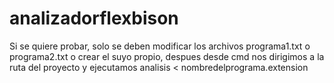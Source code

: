 # analizadorflexbison

Si se quiere probar, solo se deben modificar los archivos programa1.txt o programa2.txt o crear el suyo propio, despues desde cmd nos dirigimos
a la ruta del proyecto y ejecutamos analisis < nombredelprograma.extension
